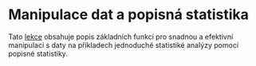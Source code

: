 # Manipulace dat a popisná statistika

Tato [lekce](05.ipynb) obsahuje popis základních funkcí pro snadnou a efektivní manipulaci s daty na příkladech jednoduché statistiké analýzy pomocí popisné statistiky.
